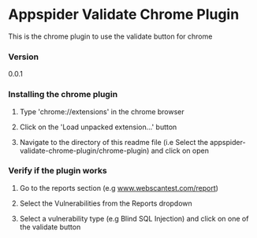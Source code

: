 # Appspider Validate Chrome Plugin
This is the chrome plugin to use the validate button for chrome

### Version
0.0.1

### Installing the chrome plugin
1. Type 'chrome://extensions' in the chrome browser

2. Click on the 'Load unpacked extension...' button

3. Navigate to the directory of this readme file (i.e Select the appspider-validate-chrome-plugin/chrome-plugin) and click on open


### Verify if the plugin works

1. Go to the reports section (e.g www.webscantest.com/report)                                                                                                                     
                                                                                                                                                                                  
2. Select the Vulnerabilities from the Reports dropdown                                                                                                                           
                                                                                                                                                                                  
3. Select a vulnerability type (e.g Blind SQL Injection) and click on one of the validate button